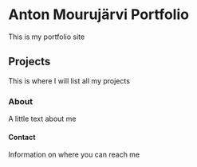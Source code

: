 # Anton Mourujärvi Portfolio  
This is my portfolio site
## Projects
This is where I will list all my projects
### About
A little text about me
#### Contact
Information on where you can reach me